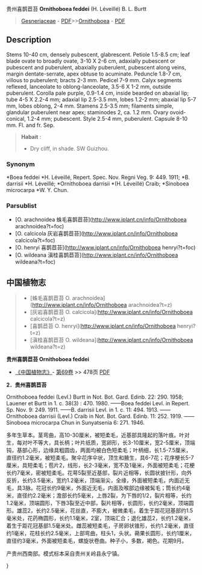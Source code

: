 贵州喜鹊苣苔 **Ornithoboea feddei** (H. Léveillé) B. L. Burtt

> [Gesneriaceae](http://www.iplant.cn/info/Gesneriaceae?t=foc) - [PDF](http://www.iplant.cn/foc/pdf/Gesneriaceae.pdf)>>[Ornithoboea](http://www.iplant.cn/info/Ornithoboea?t=foc) - [PDF](http://www.iplant.cn/foc/pdf/Ornithoboea.pdf)

## Description

Stems 10-40 cm, densely pubescent, glabrescent. Petiole 1.5-8.5 cm; leaf blade ovate to broadly ovate, 3-10 X 2-6 cm, adaxially pubescent or pubescent and puberulent, abaxially puberulent, pubescent along veins, margin dentate-serrate, apex obtuse to acuminate. Peduncle 1.8-7 cm, villous to puberulent; bracts 2-3 mm. Pedicel 7-9 mm. Calyx segments reflexed, lanceolate to oblong-lanceolate, 3.5-6 X 1-2 mm, outside puberulent. Corolla pale purple, 0.9-1.4 cm, inside bearded on abaxial lip; tube 4-5 X 2.2-4 mm; adaxial lip 2.5-3.5 mm, lobes 1.2-2 mm; abaxial lip 5-7 mm, lobes oblong, 2-4 mm. Stamens 2.5-3.5 mm; filaments simple, glandular puberulent near apex; staminodes 2, ca. 1.2 mm. Ovary ovoid-conical, 1.2-4 mm; pubescent. Style 2.5-4 mm, puberulent. Capsule 8-10 mm. Fl. and fr. Sep.


> **Habait** : 
>* Dry cliff, in shade. SW Guizhou.

### Synonym
*Boea feddei *H. Léveillé, Repert. Spec. Nov. Regni Veg. 9: 449. 1911; *B. darrisii *H. Léveillé; *Ornithoboea darrisii *(H. Léveillé) Craib; *Sinoboea microcarpa *W. Y. Chun.

### Parsublist

* [O.  arachnoidea  蛛毛喜鹊苣苔](http://www.iplant.cn/info/Ornithoboea arachnoidea?t=foc)
* [O.  calcicola  灰岩喜鹊苣苔](http://www.iplant.cn/info/Ornithoboea calcicola?t=foc)
* [O.  henryi  喜鹊苣苔](http://www.iplant.cn/info/Ornithoboea henryi?t=foc)
* [O.  wildeana  滇桂喜鹊苣苔](http://www.iplant.cn/info/Ornithoboea wildeana?t=foc)


## 中国植物志

> * [蛛毛喜鹊苣苔  O.  arachnoidea](http://www.iplant.cn/info/Ornithoboea arachnoidea?t=z)
> * [灰岩喜鹊苣苔  O.  calcicola](http://www.iplant.cn/info/Ornithoboea calcicola?t=z)
> * [喜鹊苣苔  O.  henryi](http://www.iplant.cn/info/Ornithoboea henryi?t=z)
> * [滇桂喜鹊苣苔  O.  wildeana](http://www.iplant.cn/info/Ornithoboea wildeana?t=z)


**贵州喜鹊苣苔 Ornithoboea feddei**

* [《中国植物志》](http://www.iplant.cn/frps)- [第69卷](http://www.iplant.cn/frps/vol/69) >> 478页 [PDF](http://www.iplant.cn/frps/pdf/69/478.pdf)


**2．贵州喜鹊苣苔**

Ornithoboea feddei (Levl.) Burtt in Not. Bot. Gard. Edinb. 22: 290. 1958; Lauener et Burtt in 1. c. 38(3) : 470. 1980. ——Boea feddei Levl. in Repert. Sp. Nov. 9: 249. 1911. ——B. darrisii Levl. in 1. c. 11: 494. 1913. ——Ornithoboea darrisii (Levl.) Craib in Not. Bot. Gard. Edinb. 11: 252. 1919. ——Sinoboea microcarpa Chun in Sunyatsenia 6: 271. 1946.

多年生草本。茎弯曲，高10-30厘米，被短柔毛，近基部具隆起的落叶痕。叶对生，每对叶不等大，具长柄；叶片纸质，宽卵形，长3-10厘米，宽2-5厘米，顶端钝，基部心形，边缘具粗圆齿，两面均被白色短柔毛；叶柄细，长1.5-7.5厘米，直径约1.2毫米，被短柔毛。聚伞花序伞状，顶生和腋生，具6-7花；花序梗长5-7厘米，具短柔毛；苞片2，线形，长2-3毫米，宽不及1毫米，外面被短柔毛；花梗长约7毫米，密被短柔毛。花萼5裂至近基部，裂片近相等，长圆状披针形，向外反折，长约3.5毫米，宽约1.2毫米，顶端渐尖，全缘，外面被短柔毛，内面近无毛，具3脉。花冠长约9毫米，外面近无毛，内面及喉部边缘被髯毛；筒长约4毫米，直径约2.2毫米；澹部长约5毫米，上唇2裂，为下唇的1/2，裂片相等，长约1.2毫米，顶端圆形，下唇3裂至近中部，裂片相等，长圆形，长约2毫米，顶端圆形。雄蕊2，长约2.5毫米，花丝直，不膨大，被微柔毛，着生于距花冠基部约1.5毫米处，花药椭圆形，长约1.1毫米，2室，顶端汇合；退化雄蕊2，长约1.2毫米，着生于距花冠基部1.5毫米处。雌蕊被短柔毛，子房卵状锥形，长约1.2毫米，直径约1毫米，花柱长约2.5毫米，上部弯曲，柱头1，头状。蒴果长圆形，长约1厘米，直径约3毫米，外面被短柔毛，螺旋状卷曲。种子小，多数，褐色。花期9月。

产贵州西南部。模式标本采自贵州关岭县永宁镇。

}